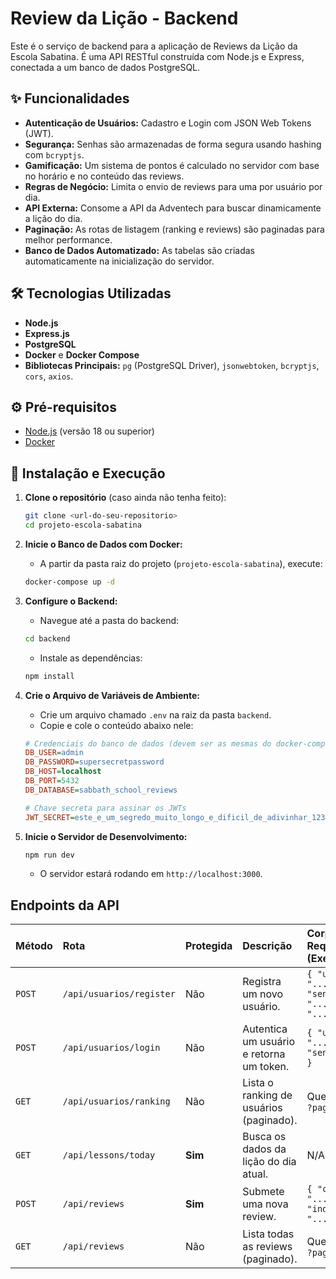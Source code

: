 # Review da Lição - Backend

Este é o serviço de backend para a aplicação de Reviews da Lição da Escola Sabatina. É uma API RESTful construída com Node.js e Express, conectada a um banco de dados PostgreSQL.

## ✨ Funcionalidades

-   **Autenticação de Usuários:** Cadastro e Login com JSON Web Tokens (JWT).
-   **Segurança:** Senhas são armazenadas de forma segura usando hashing com `bcryptjs`.
-   **Gamificação:** Um sistema de pontos é calculado no servidor com base no horário e no conteúdo das reviews.
-   **Regras de Negócio:** Limita o envio de reviews para uma por usuário por dia.
-   **API Externa:** Consome a API da Adventech para buscar dinamicamente a lição do dia.
-   **Paginação:** As rotas de listagem (ranking e reviews) são paginadas para melhor performance.
-   **Banco de Dados Automatizado:** As tabelas são criadas automaticamente na inicialização do servidor.

## 🛠️ Tecnologias Utilizadas

-   **Node.js**
-   **Express.js**
-   **PostgreSQL**
-   **Docker** e **Docker Compose**
-   **Bibliotecas Principais:** `pg` (PostgreSQL Driver), `jsonwebtoken`, `bcryptjs`, `cors`, `axios`.

## ⚙️ Pré-requisitos

-   [Node.js](https://nodejs.org/) (versão 18 ou superior)
-   [Docker](https://www.docker.com/products/docker-desktop/)

## 🚀 Instalação e Execução

1.  **Clone o repositório** (caso ainda não tenha feito):
    ```bash
    git clone <url-do-seu-repositorio>
    cd projeto-escola-sabatina
    ```

2.  **Inicie o Banco de Dados com Docker:**
    * A partir da pasta raiz do projeto (`projeto-escola-sabatina`), execute:
    ```bash
    docker-compose up -d
    ```

3.  **Configure o Backend:**
    * Navegue até a pasta do backend:
    ```bash
    cd backend
    ```
    * Instale as dependências:
    ```bash
    npm install
    ```

4.  **Crie o Arquivo de Variáveis de Ambiente:**
    * Crie um arquivo chamado `.env` na raiz da pasta `backend`.
    * Copie e cole o conteúdo abaixo nele:
    ```ini
    # Credenciais do banco de dados (devem ser as mesmas do docker-compose.yml)
    DB_USER=admin
    DB_PASSWORD=supersecretpassword
    DB_HOST=localhost
    DB_PORT=5432
    DB_DATABASE=sabbath_school_reviews

    # Chave secreta para assinar os JWTs
    JWT_SECRET=este_e_um_segredo_muito_longo_e_dificil_de_adivinhar_12345
    ```

5.  **Inicie o Servidor de Desenvolvimento:**
    ```bash
    npm run dev
    ```
    * O servidor estará rodando em `http://localhost:3000`.

## Endpoints da API

| Método | Rota                     | Protegida | Descrição                               | Corpo da Requisição (Exemplo)                                    |
| :----- | :----------------------- | :-------- | :-------------------------------------- | :--------------------------------------------------------------- |
| `POST` | `/api/usuarios/register` | Não       | Registra um novo usuário.               | `{ "usuario": "...", "senha": "...", "pais": "...", ... }`        |
| `POST` | `/api/usuarios/login`    | Não       | Autentica um usuário e retorna um token.  | `{ "usuario": "...", "senha": "..." }`                             |
| `GET`  | `/api/usuarios/ranking`  | Não       | Lista o ranking de usuários (paginado).   | Query Params: `?page=1`                                          |
| `GET`  | `/api/lessons/today`     | **Sim** | Busca os dados da lição do dia atual.     | N/A                                                              |
| `POST` | `/api/reviews`           | **Sim** | Submete uma nova review.                | `{ "conteudo": "...", "indiceLicao": "..." }`                   |
| `GET`  | `/api/reviews`           | Não       | Lista todas as reviews (paginado).      | Query Params: `?page=1`                                          |
